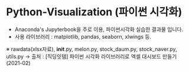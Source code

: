 # Python-Visualization (파이썬 시각화)

- Anaconda's Jupyterbook을 주로 이용, 파이썬시각화 실습한 결과물 입니다. 
- 사용 라이브러리 : matplotlib, pandas, seaborn, xlwings 등.

※ rawdata(xlsx자료), __init__.py, melon.py, stock_daum.py, stock_naver.py, utils.py -> 출처 : [직딩잇템] 파이썬 시각화 라이브러리로 엑셀 대시보드 만들기(2021-02)
